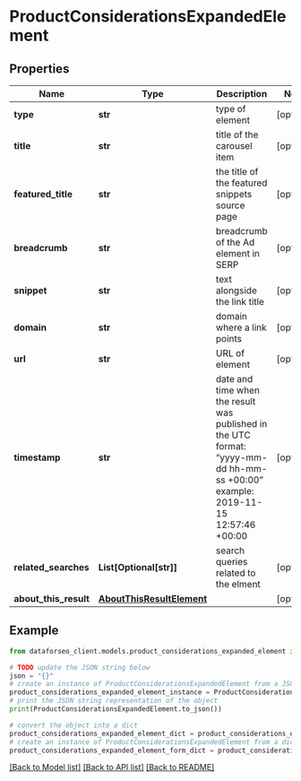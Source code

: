 # ProductConsiderationsExpandedElement


## Properties

Name | Type | Description | Notes
------------ | ------------- | ------------- | -------------
**type** | **str** | type of element | [optional] 
**title** | **str** | title of the carousel item | [optional] 
**featured_title** | **str** | the title of the featured snippets source page | [optional] 
**breadcrumb** | **str** | breadcrumb of the Ad element in SERP | [optional] 
**snippet** | **str** | text alongside the link title | [optional] 
**domain** | **str** | domain where a link points | [optional] 
**url** | **str** | URL of element | [optional] 
**timestamp** | **str** | date and time when the result was published in the UTC format: “yyyy-mm-dd hh-mm-ss +00:00” example: 2019-11-15 12:57:46 +00:00 | [optional] 
**related_searches** | **List[Optional[str]]** | search queries related to the elment | [optional] 
**about_this_result** | [**AboutThisResultElement**](AboutThisResultElement.md) |  | [optional] 

## Example

```python
from dataforseo_client.models.product_considerations_expanded_element import ProductConsiderationsExpandedElement

# TODO update the JSON string below
json = "{}"
# create an instance of ProductConsiderationsExpandedElement from a JSON string
product_considerations_expanded_element_instance = ProductConsiderationsExpandedElement.from_json(json)
# print the JSON string representation of the object
print(ProductConsiderationsExpandedElement.to_json())

# convert the object into a dict
product_considerations_expanded_element_dict = product_considerations_expanded_element_instance.to_dict()
# create an instance of ProductConsiderationsExpandedElement from a dict
product_considerations_expanded_element_form_dict = product_considerations_expanded_element.from_dict(product_considerations_expanded_element_dict)
```
[[Back to Model list]](../README.md#documentation-for-models) [[Back to API list]](../README.md#documentation-for-api-endpoints) [[Back to README]](../README.md)


